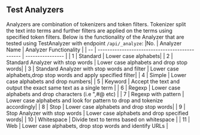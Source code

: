 ## Test Analyzers 
Analyzers are combination of tokenizers and token filters. Tokenizer split the text into terms and further filters are applied on the terms using specified token filters.
Below is the functionality of the Analyzer that are tested using TestAnalyzer with endpoint `/api/_analyze`:
  |No. | Analyzer Name                                  | Analyzer Functionality |
  | -- | ---------------------------------------------- | ---------------- | 
  | 1 | Standard                                       | Lower case alphabets|
  | 2 | Standard Analyzer with stop words              | Lower case alphabets and drop stop words|
  | 3 | Standard Analyzer with stop words and filter   | Lower case alphabets,drop stop words and apply specified filter| 
   | 4 | Simple                                        | Lower case alphabets and drop numbers| 
   | 5 | Keyword                                       | Accept the text and output the exact same text as a single term | 
   | 6 | Regexp                                        | Lower case alphabets and drop characters (i.e ",#@ etc)  | 
   | 7 | Regexp with pattern                    | Lower case alphabets and look for pattern to drop and tokenize accordingly| 
   | 8 | Stop                                          | Lower case alphabets and drop stop words|
   | 9 | Stop Analyzer with stop words                 | Lower case alphabets and drop specified words|
   | 10 | Whitespace                                   | Divide text to terms based on whitespace |
   | 11 | Web                                          | Lower case alphabets, drop stop words and identify URLs |
